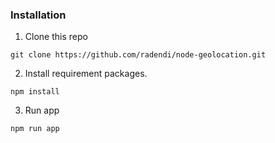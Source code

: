 ### Installation
1. Clone this repo
```
git clone https://github.com/radendi/node-geolocation.git
```
2. Install requirement packages.
```
npm install
```
3. Run app
```
npm run app
```